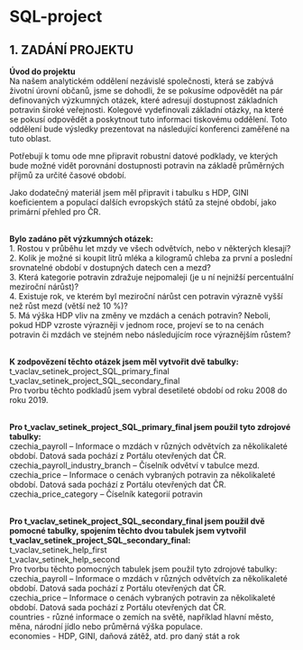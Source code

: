 # SQL-project
## **1. ZADÁNÍ PROJEKTU**

**Úvod do projektu**
<br> Na našem analytickém oddělení nezávislé společnosti, která se zabývá životní úrovní občanů, jsme se dohodli, že se pokusíme odpovědět na pár definovaných výzkumných otázek, které adresují dostupnost základních potravin široké veřejnosti. Kolegové vydefinovali základní otázky, na které se pokusí odpovědět a poskytnout tuto informaci tiskovému oddělení. Toto oddělení bude výsledky prezentovat na následující konferenci zaměřené na tuto oblast.

Potřebují k tomu ode mne připravit robustní datové podklady, ve kterých bude možné vidět porovnání dostupnosti potravin na základě průměrných příjmů za určité časové období.

Jako dodatečný materiál jsem měl připravit i tabulku s HDP, GINI koeficientem a populací dalších evropských států za stejné období, jako primární přehled pro ČR.

**<br>Bylo zadáno pět výzkumných otázek:**
<br>1. Rostou v průběhu let mzdy ve všech odvětvích, nebo v některých klesají?
<br>2. Kolik je možné si koupit litrů mléka a kilogramů chleba za první a poslední srovnatelné období v dostupných datech cen a mezd?
<br>3. Která kategorie potravin zdražuje nejpomaleji (je u ní nejnižší percentuální meziroční nárůst)?
<br>4. Existuje rok, ve kterém byl meziroční nárůst cen potravin výrazně vyšší než růst mezd (větší než 10 %)?
<br>5. Má výška HDP vliv na změny ve mzdách a cenách potravin? Neboli, pokud HDP vzroste výrazněji v jednom roce, projeví se to na cenách potravin či mzdách ve stejném nebo následujícím roce výraznějším růstem?

**<br>K zodpovězení těchto otázek jsem měl vytvořit dvě tabulky:**
<br>t_vaclav_setinek_project_SQL_primary_final
<br>t_vaclav_setinek_project_SQL_secondary_final
<br>Pro tvorbu těchto podkladů jsem vybral desetileté období od roku 2008 do roku 2019.

<br>**Pro t_vaclav_setinek_project_SQL_primary_final jsem použil tyto zdrojové tabulky:**
<br>czechia_payroll – Informace o mzdách v různých odvětvích za několikaleté období. Datová sada pochází z Portálu otevřených dat ČR.
<br>czechia_payroll_industry_branch – Číselník odvětví v tabulce mezd.
<br>czechia_price – Informace o cenách vybraných potravin za několikaleté období. Datová sada pochází z Portálu otevřených dat ČR.
<br>czechia_price_category – Číselník kategorií potravin

<br>**Pro t_vaclav_setinek_project_SQL_secondary_final jsem použil dvě pomocné tabulky, spojením těchto dvou tabulek jsem vytvořil t_vaclav_setinek_project_SQL_secondary_final:**
<br>t_vaclav_setinek_help_first
<br>t_vaclav_setinek_help_second
<br>Pro tvorbu těchto pomocných tabulek jsem použil tyto zdrojové tabulky:
<br>czechia_payroll – Informace o mzdách v různých odvětvích za několikaleté období. Datová sada pochází z Portálu otevřených dat ČR.
<br>czechia_price – Informace o cenách vybraných potravin za několikaleté období. Datová sada pochází z Portálu otevřených dat ČR.
<br>countries - různé informace o zemích na světě, například hlavní město, měna, národní jídlo nebo průměrná výška populace.
<br>economies - HDP, GINI, daňová zátěž, atd. pro daný stát a rok



